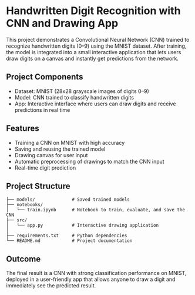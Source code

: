 # Handwritten Digit Recognition with CNN and Drawing App

This project demonstrates a Convolutional Neural Network (CNN) trained to recognize handwritten digits (0–9) using the MNIST dataset. After training, the model is integrated into a small interactive application that lets users draw digits on a canvas and instantly get predictions from the network.

## Project Components
  
  - Dataset: MNIST (28x28 grayscale images of digits 0–9)
  - Model: CNN trained to classify handwritten digits
  - App: Interactive interface where users can draw digits and receive predictions in real time

## Features
  
  - Training a CNN on MNIST with high accuracy 
  - Saving and reusing the trained model
  - Drawing canvas for user input
  - Automatic preprocessing of drawings to match the CNN input
  - Real-time digit prediction

## Project Structure
```
├── models/              # Saved trained models 
├── notebooks/
│   └── train.ipynb      # Notebook to train, evaluate, and save the CNN
├── src/
│   └── app.py           # Interactive drawing application
│
├── requirements.txt     # Python dependencies
└── README.md            # Project documentation
```

## Outcome

The final result is a CNN with strong classification performance on MNIST, deployed in a user-friendly app that allows anyone to draw a digit and immediately see the predicted result.
